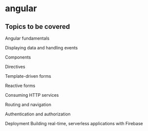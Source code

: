# angular

## Topics to be covered

Angular fundamentals

Displaying data and handling events

Components

Directives

Template-driven forms

Reactive forms

Consuming HTTP services

Routing and navigation

Authentication and authorization

Deployment
Building real-time, serverless applications with Firebase
